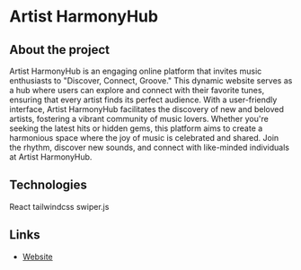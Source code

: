 # Artist HarmonyHub

## About the project

Artist HarmonyHub is an engaging online platform that invites music enthusiasts to "Discover, Connect, Groove." This dynamic website serves as a hub where users can explore and connect with their favorite tunes, ensuring that every artist finds its perfect audience. With a user-friendly interface, Artist HarmonyHub facilitates the discovery of new and beloved artists, fostering a vibrant community of music lovers. Whether you're seeking the latest hits or hidden gems, this platform aims to create a harmonious space where the joy of music is celebrated and shared. Join the rhythm, discover new sounds, and connect with like-minded individuals at Artist HarmonyHub.
## Technologies

React tailwindcss swiper.js

## Links

- [Website](https://ArtistHarmonyHub.crabdance.com)
